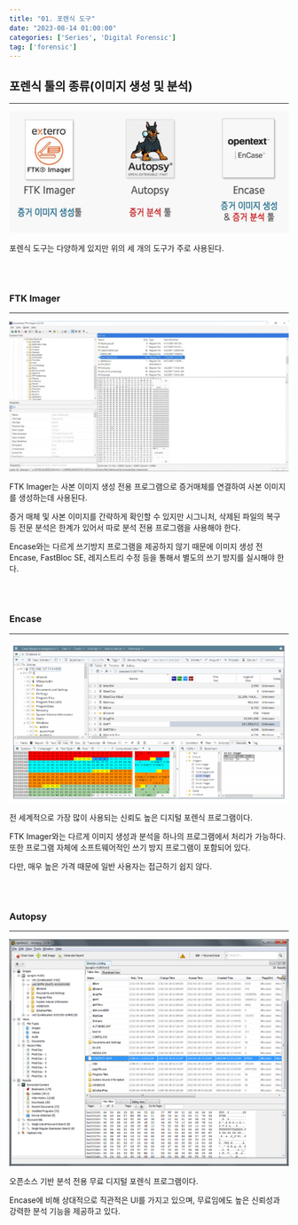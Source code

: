 ```yaml
---
title: "01. 포렌식 도구"
date: "2023-08-14 01:00:00"
categories: ['Series', 'Digital Forensic']
tag: ['forensic']
---
```

## **포렌식 툴의 종류(이미지 생성 및 분석)**

---

![](/assets/images/2023-08-14-forensic/2023-08-14-14-28-29.png)

포렌식 도구는 다양하게 있지만 위의 세 개의 도구가 주로 사용된다.

<br>
<br>

### FTK Imager

---

![](/assets/images/2023-08-14-forensic/2023-08-14-14-30-22.png)

FTK Imager는 사본 이미지 생성 전용 프로그램으로 증거매체를 연결하여 사본 이미지를 생성하는데 사용된다.

증거 매체 및 사본 이미지를 간략하게 확인할 수 있지만 시그니처, 삭제된 파일의 복구 등 전문 분석은 한계가 있어서 따로 분석 전용 프로그램을 사용해야 한다.

Encase와는 다르게 쓰기방지 프로그램을 제공하지 않기 때문에 이미지 생성 전 Encase, FastBloc SE, 레지스트리 수정 등을 통해서 별도의 쓰기 방지를 실시해야 한다.


<br>
<br>

### Encase
---

![](/assets/images/2023-08-14-forensic/2023-08-14-14-33-32.png)

전 세계적으로 가장 많이 사용되는 신뢰도 높은 디지털 포렌식 프로그램이다.

FTK Imager와는 다르게 이미지 생성과 분석을 하나의 프로그램에서 처리가 가능하다. 또한 프로그램 자체에 소프트웨어적인 쓰기 방지 프로그램이 포함되어 있다.

다만, 매우 높은 가격 때문에 일반 사용자는 접근하기 쉽지 않다.

<br>
<br>

### Autopsy
---

![](/assets/images/2023-08-14-forensic/2023-08-14-14-36-09.png)

오픈소스 기반 분석 전용 무료 디지털 포렌식 프로그램이다.

Encase에 비해 상대적으로 직관적은 UI를 가지고 있으며, 무료임에도 높은 신뢰성과 강력한 분석 기능을 제공하고 있다.

